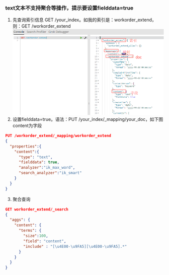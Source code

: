 ### text文本不支持聚合等操作，提示要设置fielddata=true
1. 先查询索引信息 GET /your_index。如我的索引是：workorder_extend，则：GET /workorder_extend
![索引信息](/imgs/es/1.png)
2. 设置fielddata=true。语法：PUT /your_index/_mapping/your_doc，如下图content为字段
``` json
PUT /workorder_extend/_mapping/workorder_extend
{
  "properties":{
    "content":{
      "type": "text",
      "fielddata": true,
      "analyzer":"ik_max_word",
      "search_analyzer":"ik_smart"
    }
  }
}
```
3. 聚合查询
``` json
GET workorder_extend/_search
{
  "aggs": {
    "content": {
      "terms": { 
        "size":100,
        "field": "content",
        "include" : "[\u4E00-\u9FA5][\u4E00-\u9FA5].*"
      }
    }
  }
}
```